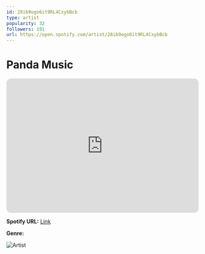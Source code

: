 ```yaml
---
id: 28ib9ogo6it9RL4CxybBcb
type: artist
popularity: 32
followers: 191
url: https://open.spotify.com/artist/28ib9ogo6it9RL4CxybBcb
---
```

# Panda Music

<iframe style="border-radius:12px" src="https://open.spotify.com/embed/artist/28ib9ogo6it9RL4CxybBcb" width="100%" height="352" frameBorder="0" allowfullscreen="" allow="autoplay; clipboard-write; encrypted-media; fullscreen; picture-in-picture" loading="lazy"></iframe>

**Spotify URL:** [Link](https://open.spotify.com/artist/28ib9ogo6it9RL4CxybBcb)

**Genre:** 

![Artist](https://i.scdn.co/image/ab6761610000e5ebb3dde32ecc81bd0e5566b453)

